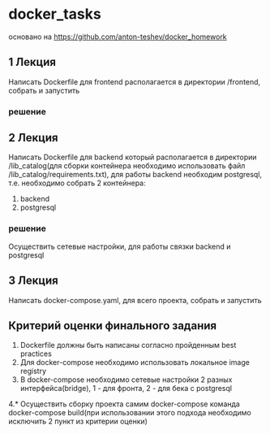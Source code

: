 # docker_tasks
основано на https://github.com/anton-teshev/docker_homework
## 1 Лекция
Написать Dockerfile для frontend располагается в директории /frontend, собрать и запустить
### решение

## 2 Лекция
Написать Dockerfile для backend который располагается в директории /lib_catalog(для сборки контейнера необходимо использовать файл /lib_catalog/requirements.txt), для работы backend необходим postgresql, т.е. необходимо собрать 2 контейнера:
1. backend
2. postgresql
### решение

Осуществить сетевые настройки, для работы связки backend и postgresql
## 3 Лекция
Написать docker-compose.yaml, для всего проекта, собрать и запустить

## Критерий оценки финального задания
1. Dockerfile должны быть написаны согласно пройденным best practices
2. Для docker-compose необходимо использовать локальное image registry
3. В docker-compose необходимо сетевые настройки 2 разных интерфейса(bridge), 1 - для фронта, 2 - для бека с postgresql

4.* Осуществить сборку проекта самим docker-compose команда docker-compose build(при использовании этого подхода необходимо исключить 2 пункт из критерии оценки)
